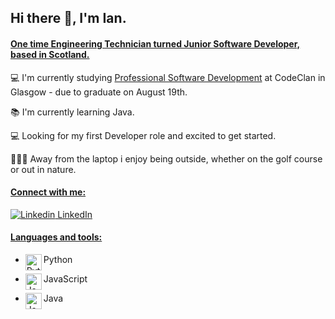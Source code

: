 ## Hi there 👋, I'm Ian.

#### <ins>One time Engineering Technician turned Junior Software Developer, based in Scotland.</ins>

💻 I'm currently studying [Professional Software Development](https://codeclan.com/courses/professional-software-development/) at CodeClan in Glasgow - due to graduate on August 19th.

📚 I'm currently learning Java.

💻 Looking for my first Developer role and excited to get started.

🏌🏽‍♂️ Away from the laptop i enjoy being outside, whether on the golf course or out in nature.


#### <ins>Connect with me:</ins>
[![Linkedin](https://i.stack.imgur.com/gVE0j.png) LinkedIn](https://www.linkedin.com/in/ian-wlodarczyk)
&nbsp;




#### <ins>Languages and tools:</ins>
* <img align="left" alt="Python" width="26px" src="https://raw.githubusercontent.com/jmnote/z-icons/master/svg/python.svg"/> Python

* <img align="left" alt="JavaScript" width="26px" src="https://raw.githubusercontent.com/jmnote/z-icons/master/svg/javascript.svg"/> JavaScript

* <img align="left" alt="Java" width="26px" src="https://raw.githubusercontent.com/jmnote/z-icons/master/svg/java.svg"/> Java



<!--
**ianflod/ianflod** is a ✨ _special_ ✨ repository because its `README.md` (this file) appears on your GitHub profile.

Here are some ideas to get you started:

- 🔭 I’m currently working on ...
- 🌱 I’m currently learning ...
- 👯 I’m looking to collaborate on ...
- 🤔 I’m looking for help with ...
- 💬 Ask me about ...
- 📫 How to reach me: ...
- 😄 Pronouns: ...
- ⚡ Fun fact: ...
-->

